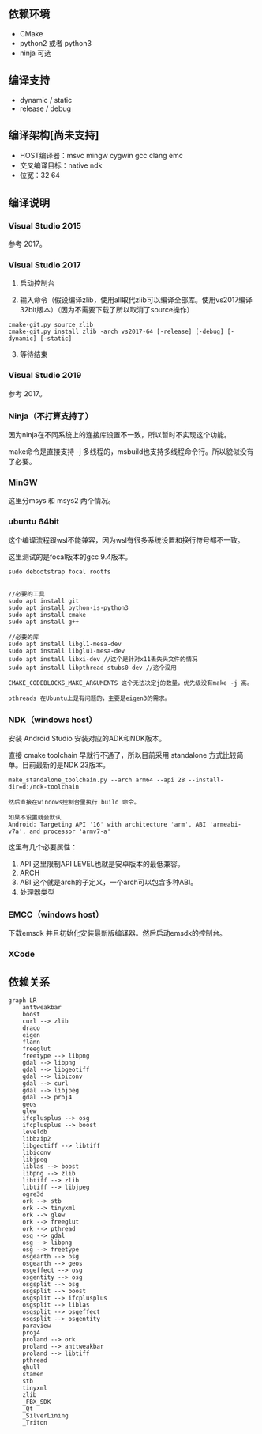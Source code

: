 ## 依赖环境

* CMake
* python2 或者 python3
* ninja 可选

## 编译支持

* dynamic / static 
* release / debug 

## 编译架构[尚未支持]

* HOST编译器：msvc mingw cygwin gcc clang emc
* 交叉编译目标：native ndk
* 位宽：32 64
  
## 编译说明

### Visual Studio 2015

参考 2017。

### Visual Studio 2017

1. 启动控制台

2. 输入命令（假设编译zlib，使用all取代zlib可以编译全部库。使用vs2017编译32bit版本）（因为不需要下载了所以取消了source操作）

```
cmake-git.py source zlib
cmake-git.py install zlib -arch vs2017-64 [-release] [-debug] [-dynamic] [-static]
```

3. 等待结束

### Visual Studio 2019

参考 2017。



### Ninja（不打算支持了）

因为ninja在不同系统上的连接库设置不一致，所以暂时不实现这个功能。

make命令是直接支持 -j 多线程的，msbuild也支持多线程命令行。所以貌似没有了必要。



### MinGW

这里分msys 和 msys2 两个情况。



### ubuntu 64bit

这个编译流程跟wsl不能兼容，因为wsl有很多系统设置和换行符号都不一致。

这里测试的是focal版本的gcc 9.4版本。

```
sudo debootstrap focal rootfs
```


```

//必要的工具
sudo apt install git
sudo apt install python-is-python3
sudo apt install cmake
sudo apt install g++

//必要的库
sudo apt install libgl1-mesa-dev
sudo apt install libglu1-mesa-dev
sudo apt install libxi-dev //这个是针对x11丢失头文件的情况
sudo apt install libpthread-stubs0-dev //这个没用

```


```
CMAKE_CODEBLOCKS_MAKE_ARGUMENTS 这个无法决定j的数量，优先级没有make -j 高。

pthreads 在Ubuntu上是有问题的，主要是eigen3的需求。

```



### NDK（windows host）

安装 Android Studio 安装对应的ADK和NDK版本。

直接 cmake toolchain 早就行不通了，所以目前采用 standalone 方式比较简单。目前最新的是NDK 23版本。

```
make_standalone_toolchain.py --arch arm64 --api 28 --install-dir=d:/ndk-toolchain

然后直接在windows控制台里执行 build 命令。

如果不设置就会默认
Android: Targeting API '16' with architecture 'arm', ABI 'armeabi-v7a', and processor 'armv7-a'

```

这里有几个必要属性：

1. API 这里限制API LEVEL也就是安卓版本的最低兼容。
2. ARCH
3. ABI 这个就是arch的子定义，一个arch可以包含多种ABI。
4. 处理器类型





### EMCC（windows host）

下载emsdk 并且初始化安装最新版编译器。然后启动emsdk的控制台。



### XCode



## 依赖关系

``` mermaid
graph LR
	anttweakbar
	boost
    curl --> zlib
    draco
    eigen
    flann
    freeglut
    freetype --> libpng
    gdal --> libpng
    gdal --> libgeotiff
    gdal --> libiconv
    gdal --> curl
    gdal --> libjpeg
    gdal --> proj4
    geos
    glew
    ifcplusplus --> osg
    ifcplusplus --> boost
    leveldb
    libbzip2
    libgeotiff --> libtiff
    libiconv
    libjpeg
    liblas --> boost
    libpng --> zlib
    libtiff --> zlib
    libtiff --> libjpeg
    ogre3d
    ork --> stb
    ork --> tinyxml
    ork --> glew
    ork --> freeglut
    ork --> pthread
    osg --> gdal
    osg --> libpng
    osg --> freetype
    osgearth --> osg
    osgearth --> geos
    osgeffect --> osg
    osgentity --> osg
    osgsplit --> osg
    osgsplit --> boost
    osgsplit --> ifcplusplus
    osgsplit --> liblas
    osgsplit --> osgeffect
    osgsplit --> osgentity
    paraview
    proj4
    proland --> ork
    proland --> anttweakbar
    proland --> libtiff
    pthread
    qhull
    stamen
    stb
    tinyxml
    zlib
    _FBX_SDK
    _Qt
    _SilverLining
    _Triton
    
```

